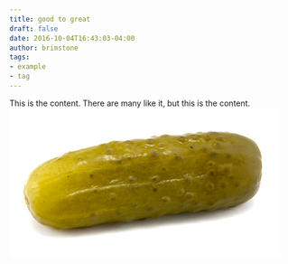 ```yaml
---
title: good to great
draft: false
date: 2016-10-04T16:43:03-04:00
author: brimstone
tags:
- example
- tag
---
```


This is the content. There are many like it, but this is the content.
![](dill-pickle.jpg)
